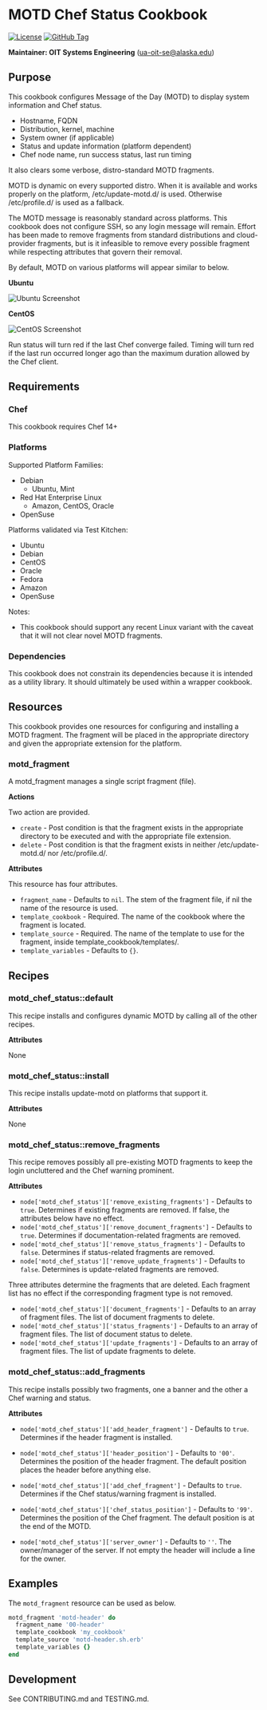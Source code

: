 # MOTD Chef Status Cookbook

[![License](https://img.shields.io/github/license/ualaska-it/motd_chef_status.svg)](https://github.com/ualaska-it/motd_chef_status)
[![GitHub Tag](https://img.shields.io/github/tag/ualaska-it/motd_chef_status.svg)](https://github.com/ualaska-it/motd_chef_status)

__Maintainer: OIT Systems Engineering__ (<ua-oit-se@alaska.edu>)

## Purpose

This cookbook configures Message of the Day (MOTD) to display system information and Chef status.

* Hostname, FQDN
* Distribution, kernel, machine
* System owner (if applicable)
* Status and update information (platform dependent)
* Chef node name, run success status, last run timing

It also clears some verbose, distro-standard MOTD fragments.

MOTD is dynamic on every supported distro.
When it is available and works properly on the platform, /etc/update-motd.d/ is used. Otherwise /etc/profile.d/ is used as a fallback.

The MOTD message is reasonably standard across platforms.
This cookbook does not configure SSH, so any login message will remain.
Effort has been made to remove fragments from standard distributions and cloud-provider fragments, but is it infeasible to remove every possible fragment while respecting attributes that govern their removal.

By default, MOTD on various platforms will appear similar to below.

__Ubuntu__

![Ubuntu Screenshot](https://alaska.edu/files/oit/github/motd_chef_status_screenshot_v_0_2_ubuntu_18.png)

__CentOS__

![CentOS Screenshot](https://alaska.edu/files/oit/github/motd_chef_status_screenshot_v_0_2_centos_7.png)

Run status will turn red if the last Chef converge failed.
Timing will turn red if the last run occurred longer ago than the maximum duration allowed by the Chef client.

## Requirements

### Chef

This cookbook requires Chef 14+

### Platforms

Supported Platform Families:

* Debian
  * Ubuntu, Mint
* Red Hat Enterprise Linux
  * Amazon, CentOS, Oracle
* OpenSuse

Platforms validated via Test Kitchen:

* Ubuntu
* Debian
* CentOS
* Oracle
* Fedora
* Amazon
* OpenSuse

Notes:

* This cookbook should support any recent Linux variant with the caveat that it will not clear novel MOTD fragments.

### Dependencies

This cookbook does not constrain its dependencies because it is intended as a utility library.  It should ultimately be used within a wrapper cookbook.

## Resources

This cookbook provides one resources for configuring and installing a MOTD fragment. The fragment will be placed in the appropriate directory and given the appropriate extension for the platform.

### motd_fragment

A motd_fragment manages a single script fragment (file).

__Actions__

Two action are provided.

* `create` - Post condition is that the fragment exists in the appropriate directory to be executed and with the appropriate file extension.
* `delete` - Post condition is that the fragment exists in neither /etc/update-motd.d/ nor /etc/profile.d/.

__Attributes__

This resource has four attributes.

* `fragment_name` - Defaults to `nil`.
The stem of the fragment file, if nil the name of the resource is used.
* `template_cookbook` - Required.
The name of the cookbook where the fragment is located.
* `template_source` - Required.
The name of the template to use for the fragment, inside template_cookbook/templates/.
* `template_variables` - Defaults to `{}`.

## Recipes

### motd_chef_status::default

This recipe installs and configures dynamic MOTD by calling all of the other recipes.

__Attributes__

None

### motd_chef_status::install

This recipe installs update-motd on platforms that support it.

__Attributes__

None

### motd_chef_status::remove_fragments

This recipe removes possibly all pre-existing MOTD fragments to keep the login uncluttered and the Chef warning prominent.

__Attributes__

* `node['motd_chef_status']['remove_existing_fragments']` - Defaults to `true`.
Determines if existing fragments are removed. If false, the attributes below have no effect.
* `node['motd_chef_status']['remove_document_fragments']` - Defaults to `true`.
Determines if documentation-related fragments are removed.
* `node['motd_chef_status']['remove_status_fragments']` - Defaults to `false`.
Determines if status-related fragments are removed.
* `node['motd_chef_status']['remove_update_fragments']` - Defaults to `false`.
Determines is update-related fragments are removed.

Three attributes determine the fragments that are deleted.
Each fragment list has no effect if the corresponding fragment type is not removed.

* `node['motd_chef_status']['document_fragments']` - Defaults to an array of fragment files.
The list of document fragments to delete.
* `node['motd_chef_status']['status_fragments']` - Defaults to an array of fragment files.
The list of document status to delete.
* `node['motd_chef_status']['update_fragments']` - Defaults to an array of fragment files.
The list of update fragments to delete.

### motd_chef_status::add_fragments

This recipe installs possibly two fragments, one a banner and the other a Chef warning and status.

__Attributes__

* `node['motd_chef_status']['add_header_fragment']` - Defaults to `true`.
Determines if the header fragment is installed.
* `node['motd_chef_status']['header_position']` - Defaults to `'00'`.
Determines the position of the header fragment.
The default position places the header before anything else.

* `node['motd_chef_status']['add_chef_fragment']` - Defaults to `true`.
Determines if the Chef status/warning fragment is installed.
* `node['motd_chef_status']['chef_status_position']` - Defaults to `'99'`.
Determines the position of the Chef fragment.  The default position is at the end of the MOTD.

* `node['motd_chef_status']['server_owner']` - Defaults to `''`.
The owner/manager of the server.
If not empty the header will include a line for the owner.

## Examples

The `motd_fragment` resource can be used as below.

```ruby
motd_fragment 'motd-header' do
  fragment_name '00-header'
  template_cookbook 'my_cookbook'
  template_source 'motd-header.sh.erb'
  template_variables {}
end
```

## Development

See CONTRIBUTING.md and TESTING.md.
